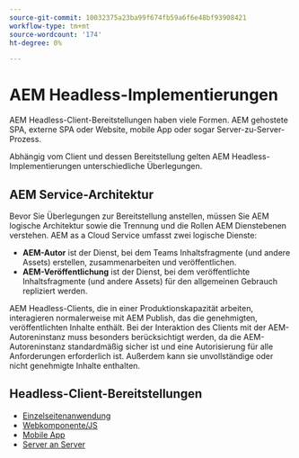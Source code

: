 ```yaml
---
source-git-commit: 10032375a23ba99f674fb59a6f6e48bf93908421
workflow-type: tm+mt
source-wordcount: '174'
ht-degree: 0%

---
```




# AEM Headless-Implementierungen

AEM Headless-Client-Bereitstellungen haben viele Formen. AEM gehostete SPA, externe SPA oder Website, mobile App oder sogar Server-zu-Server-Prozess.

Abhängig vom Client und dessen Bereitstellung gelten AEM Headless-Implementierungen unterschiedliche Überlegungen.

## AEM Service-Architektur

Bevor Sie Überlegungen zur Bereitstellung anstellen, müssen Sie AEM logische Architektur sowie die Trennung und die Rollen AEM Dienstebenen verstehen. AEM as a Cloud Service umfasst zwei logische Dienste:

+ __AEM-Autor__ ist der Dienst, bei dem Teams Inhaltsfragmente (und andere Assets) erstellen, zusammenarbeiten und veröffentlichen.
+ __AEM-Veröffentlichung__ ist der Dienst, bei dem veröffentlichte Inhaltsfragmente (und andere Assets) für den allgemeinen Gebrauch repliziert werden.

AEM Headless-Clients, die in einer Produktionskapazität arbeiten, interagieren normalerweise mit AEM Publish, das die genehmigten, veröffentlichten Inhalte enthält. Bei der Interaktion des Clients mit der AEM-Autoreninstanz muss besonders berücksichtigt werden, da die AEM-Autoreninstanz standardmäßig sicher ist und eine Autorisierung für alle Anforderungen erforderlich ist. Außerdem kann sie unvollständige oder nicht genehmigte Inhalte enthalten.

## Headless-Client-Bereitstellungen

+ [Einzelseitenanwendung](./spa.md)
+ [Webkomponente/JS](./web-component.md)
+ [Mobile App](./mobile.md)
+ [Server an Server](./server-to-server.md)

